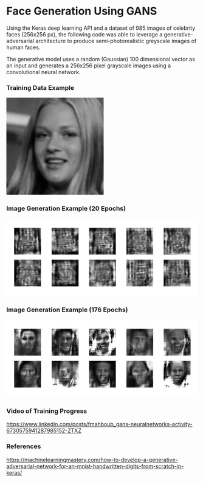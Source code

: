 # Face Generation Using GANS

Using the Keras deep learning API and a dataset of 985 images of celebrity faces (256x256 px), the following code was able to leverage a generative-adversarial architecture to produce semi-photorealistic greyscale images of human faces.

The generative model uses a random (Gaussian) 100 dimensional vector as an input and generates a 256x256 pixel grayscale images using a convolutional neural network. 

### Training Data Example
![plot](TrainingData_Example.png)

### Image Generation Example (20 Epochs)
![plot](generated_plot_e0020.png)

### Image Generation Example (176 Epochs)
![plot](generated_plot_e176.png)

### Video of Training Progress
https://www.linkedin.com/posts/fmahboub_gans-neuralnetworks-activity-6730575941287985152-ZTXZ

### References
https://machinelearningmastery.com/how-to-develop-a-generative-adversarial-network-for-an-mnist-handwritten-digits-from-scratch-in-keras/
